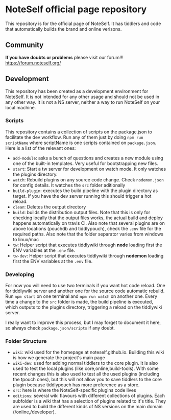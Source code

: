 # NoteSelf official page repository
This repository is for the official page of NoteSelf.
It has tiddlers and code that automatically builds the brand and online verisons.

## Community
**If you have doubts or problems** please visit our forum!!! https://forum.noteself.org/

## Development

This repository has been created as a development environment for NoteSelf. It is not intended for any other usage and should not be used in any other way. It is not a NS server, neither a way to run NoteSelf on your local machine.

### Scripts

This repository contains a collection of scripts on the package.json to facilitate the dev workflow.
Run any of them just by doing `npm run scriptName` where scriptName is one scripts contained on `package.json`.
Here is a list of the relevant ones:

- `add-module`: asks a bunch of questions and creates a new module using one of the built-in templates. Very useful for bootstrapping new files.
- `start`: Start a tw server for development on watch mode. It only watches the plugins directory.
- `watch`: Rebuild plugins on any source code change. Check `nodemon.json` for config details. It watches the `src` folder aditionally
- `build-plugin`: executes the build pipeline with the plugin directory as target. If you have the dev server running this should trigger a hot reload.
- `clean`: Deletes the output directory
- `build`: builds the distribution output files. Note that this is only for checking locally that the output files works, the actual build and deploy happens automatically on travis CI. Also note that several plugins are on above locations (pouchdb and tiddlypouch), check the `.env` file for the required paths. Also note that the folder separator varies from windows to linux/mac
- `tw`: Helper script that executes tiddlywiki through **node** loading first the ENV variables at the `.env` file.
- `tw-dev`: Helper script that executes tiddlywiki through **nodemon** loading first the ENV variables at the `.env` file.

### Developing
For now you will need to use two terminals if you want hot code reload. One for tiddlywiki server and another one for the source code automatic rebuild.
Run `npm start` on one terminal and `npm run watch` on another one.
Every time a change to the `src` folder is made, the build pipeline is executed, which outputs to the plugins directory, triggering a reload on the tiddlywiki server.

I really want to improve this process, but I may forget to document it here, so always check `package.json/scripts` if any doubt.

### Folder Structure

- `wiki`: wiki used for the homepage at noteself.github.io. Building this wiki is how we generate the project's main page
- `wiki-dev`: used for adding normal tiddlers to the core plugin. It is also used to test the local plugins (like core,online,build-tools). With some recent changes this is also used to test all the used plugins (including the tpouch ones), but this will not allow you to save tiddlers to the core plugin because tiddlypouch has more preference as a store.
- `src`: here is where the NoteSelf-specific plugins code lives
- `editions`: several wiki flavours with different collections of plugins. Each subfolder is a wiki that has a selection of plugins related to it's title. They are used to build the different kinds of NS versions on the main domain (/online,/developer).